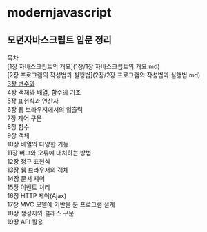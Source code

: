# modernjavascript

## 모던자바스크립트 입문 정리

목차  
[1장 자바스크립트의 개요](1장\/1장 자바스크립트의 개요.md)  
[2장 프로그램의 작성법과 실행법](2장\/2장 프로그램의 작성법과 실행법.md)  
[3장 변수와 ](http://www.naver.com)  
4장 객체와 배열, 함수의 기초  
5장 표현식과 연산자  
6장 웹 브라우저에서의 입출력  
7장 제어 구문  
8장 함수  
9장 객체  
10장 배열의 다양한 기능  
11장 버그와 오류에 대처하는 방법  
12장 정규 표현식  
13장 웹 브라우저의 객체  
14장 문서 제어  
15장 이벤트 처리  
16장 HTTP 제어(Ajax)  
17장 MVC 모델에 기반을 둔 프로그램 설계  
18장 생성자와 클래스 구문  
19장 API 활용  
